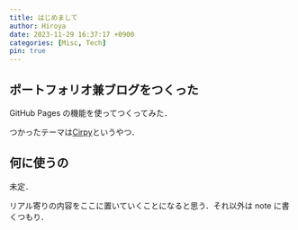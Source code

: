 ```yaml
---
title: はじめまして
author: Hiroya
date: 2023-11-29 16:37:17 +0900
categories: [Misc, Tech]
pin: true
---
```


## ポートフォリオ兼ブログをつくった

GitHub Pages の機能を使ってつくってみた．

つかったテーマは[Cirpy](https://github.com/cotes2020/jekyll-theme-chirpy)というやつ．

## 何に使うの

未定．

リアル寄りの内容をここに置いていくことになると思う．それ以外は note に書くつもり．